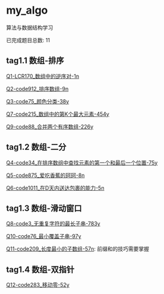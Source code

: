 # my_algo

算法与数据结构学习

已完成题目总数: 11

## tag1.1 数组-排序

[Q1-LCR170_数组中的逆序对-1n](https://github.com/gmYuan/my_algo/blob/main/Q1-LCR170/2.2-%E5%89%91%E6%8C%87offer51%3ALCR170.md)

[Q2-code912_排序数组-9n](https://github.com/gmYuan/my_algo/blob/main/Q2-code912/2.2-code912.md)

[Q3-code75_颜色分类-38y](https://github.com/gmYuan/my_algo/blob/main/Q3-code75/2.1-code75.md)

[Q7-code215_数组中的第K个最大元素-454y](https://github.com/gmYuan/my_algo/blob/main/Q7-code215/2.2-code215.md)

[Q9-code88_合并两个有序数组-226y](https://github.com/gmYuan/my_algo/blob/main/Q9-code88/2.2-code88.md)


## tag1.2 数组-二分

[Q4-code34_在排序数组中查找元素的第一个和最后一个位置-75y](https://github.com/gmYuan/my_algo/blob/main/Q4-code34/2.2-code34.md)

[Q5-code875_爱吃香蕉的珂珂-8n](https://github.com/gmYuan/my_algo/blob/main/Q5-code875/2.2-code875.md)

[Q6-code1011_在D天内送达包裹的能力-5n](https://github.com/gmYuan/my_algo/blob/main/Q6-code1011/2.2-code1011.md)


## tag1.3 数组-滑动窗口

[Q8-code3_无重复字符的最长子串-783y](https://github.com/gmYuan/my_algo/blob/main/Q8-code3/2.2-code3.md)

[Q10-code76_最小覆盖子串-97y](https://github.com/gmYuan/my_algo/blob/main/Q10-code76/2.2-code76.md)

[Q11-code209_长度最小的子数组-57n](https://github.com/gmYuan/my_algo/blob/main/Q11-code209/2.2-code209.md): 前缀和的技巧需要掌握


## tag1.4 数组-双指针

[Q12-code283_移动零-52y]()